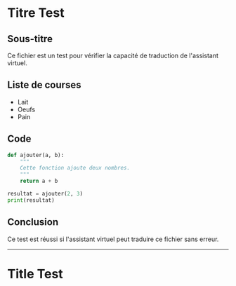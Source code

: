 # Titre Test

## Sous-titre

Ce fichier est un test pour vérifier la capacité de traduction de l'assistant virtuel.

## Liste de courses

- Lait
- Oeufs
- Pain

## Code

```python
def ajouter(a, b):
    """
    Cette fonction ajoute deux nombres.
    """
    return a + b

resultat = ajouter(2, 3)
print(resultat)
```

## Conclusion

Ce test est réussi si l'assistant virtuel peut traduire ce fichier sans erreur.

---

# Title Test
